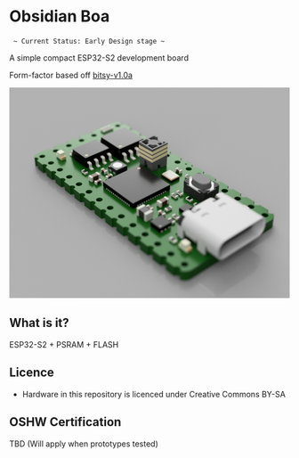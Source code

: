 # Obsidian Boa #

     ~ Current Status: Early Design stage ~

A simple compact ESP32-S2 development board

Form-factor based off [bitsy-v1.0a](https://github.com/icebreaker-fpga/icebreaker/tree/master/hardware/bitsy-v1.0a)

![Render](docs/obsidian-boa-r0.1.png "Render")

## What is it?
ESP32-S2 + PSRAM + FLASH

## Licence
 * Hardware in this repository is licenced under Creative Commons BY-SA

 ## OSHW Certification
 TBD (Will apply when prototypes tested)